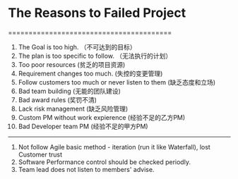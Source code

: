 # The Reasons to Failed Project
========================================
1. The Goal is too high. （不可达到的目标）
2. The plan is too specific to follow. （无法执行的计划）
3. Too poor resources (贫乏的项目资源)
4. Requirement changes too much. (失控的变更管理)
5. Follow customers too much or never listen to them (缺乏态度和立场)
6. Bad team building (无能的团队建设)
7. Bad award rules (奖罚不清)
8. Lack risk management (缺乏风险管理)
9. Custom PM without work expierence (经验不足的乙方PM)
10. Bad Developer team PM (经验不足的甲方PM)
-------
1. Not follow Agile basic method - iteration (run it like Waterfall), lost Customer trust
2. Software Performance control should be checked periodly.
3. Team lead does not listen to members' advise.
 